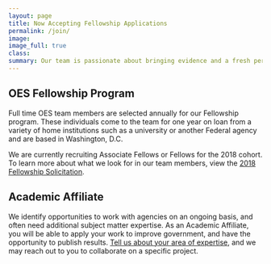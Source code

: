 ```yaml
---
layout: page
title: Now Accepting Fellowship Applications
permalink: /join/
image:
image_full: true
class:
summary: Our team is passionate about bringing evidence and a fresh perspective to government challenges. 
---
```

## OES Fellowship Program

Full time OES team members are selected annually for our Fellowship program. These individuals come to the team for one year on loan from a variety of home institutions such as a university or another Federal agency and are based in Washington, D.C. 

We are currently recruiting Associate Fellows or Fellows for the 2018 cohort. To learn more about what we look for in our team members, view the [2018 Fellowship Solicitation]({{site.baseurl}}/assets/files/GSA-OES-SolicitationFY17.pdf.pdf).


## Academic Affiliate 

We identify opportunities to work with agencies on an ongoing basis, and often need additional subject matter expertise. As an Academic Affiliate, you will be able to apply your work to improve government, and have the opportunity to publish results. <a href="https://docs.google.com/forms/d/e/1FAIpQLSeqnuRSZNKZt9bVLAGw6G64i5oUNDqsGcrX7dvgGpvlac9Cog/viewform?usp=sf_link">Tell us about your area of expertise</a>, and we may reach out to you to collaborate on a specific project. 
